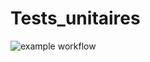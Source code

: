 # Tests_unitaires

![example workflow](https://github.com/GB-Titi/Test_unitaires/actions/workflows/main.yml/https://img.shields.io/appveyor/build/GB-Titi/Tests_unitaires)
